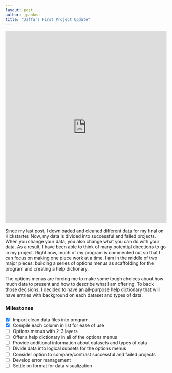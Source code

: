 ```yaml
---
layout: post
author: jpanken
title: "Jaffa's First Project Update"
---
```



<iframe src="https://trinket.io/embed/python3/bd98fb1c4a" width="100%" height="600" frameborder="0" marginwidth="0" marginheight="0" allowfullscreen></iframe>


Since my last post, I downloaded and cleaned different data for my final on Kickstarter.  Now, my data is divided into successful and failed projects.  When you change your data, you also change what you can do with your data.  As a result, I have been able to think of many potential directions to go in my project.  Right now, much of my program is commented out so that I can focus on making one piece work at a time.  I am in the middle of two major pieces: building a series of options menus as scaffolding for the program and creating a help dictionary.


The options menus are forcing me to make some tough choices about how much data to present and how to describe what I am offering.  To back those decisions, I decided to have an all-purpose help dictionary that will have entries with background on each dataset and types of data.  


### Milestones
- [x] Import clean data files into program
- [x] Compile each column in list for ease of use
- [ ] Options menus with 2-3 layers
- [ ] Offer a help dictionary in all of the options menus
- [ ] Provide additional information about datasets and types of data
- [ ] Divide data into logical subsets for the options menus
- [ ] Consider option to compare/contrast successful and failed projects
- [ ] Develop error management
- [ ] Settle on format for data visualization
